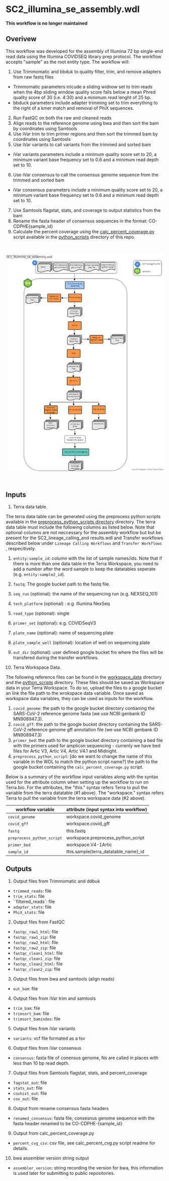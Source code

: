 # SC2_illumina_se_assembly.wdl

**This workflow is no longer maintained**

## Overivew
This workflow was developed for the assembly of Illumina 72 bp single-end read data using the Illumina COVIDSEQ library prep protocol. The workflow accepts "sample" as the root entity type. The workflow will:
1. Use Trimmomatic and bbduk to quality filter, trim, and remove adapters from raw fastq files
  - Trimmomatic parameters inlcude a sliding widnow set to trim reads when the 4bp sliding window quality score falls below a mean Phred quality score of 30 (i.e. 4:30) and a minimum read lenght of 25 bp.
  - bbduck parameters include adapter trimming set to trim everything to the right of a kmer match and removal of PhiX sequences.
2. Run FastQC on both the raw and cleaned reads
3. Align reads to the reference genome using bwa and then sort the bam by coordinates using Samtools
4. Use iVar trim to trim primer regions and then sort the trimmed bam by coordinates using Samtools
5. Use iVar variants to call variants from the trimmed and sorted bam
  - iVar variants parameters include a minimum quality score set to 20, a minimum variant base frequency set to 0.6 and a minimum read depth set to 10.
6. Use iVar consensus to call the consensus genome sequence from the trimmed and sorted bam
  - iVar consensus parameters include a minimum quality score set to 20, a minimum variant base frequency set to 0.6 and a minimum read depth set to 10.
7. Use Samtools flagstat, stats, and coverage to output statistics from the bam
8. Rename the fasta header of consensus sequences in the format: CO-CDPHE{sample_id}
9. Calculate the percent coverage using the [calc_percent_coverage.py](./python_scripts/calc_percent_coverage.py) script available in the [python_scripts](./python_scripts/) directory of this repo.

<br/>

![SC2_illumina_se_assembly.wdl workflow diagram](./figures/SC2_illumina_se_assembly.png "SC2_illumina_se_assembly.wdl workflow diagram")

<br/>

## Inputs
1. Terra data table.

  The terra data table can be generated using the preprocess python scripts available in the [preprocess_python_scripts directory](./../preprocess_python_scripts) directory. The terra data table must include the following columns as listed below. Note that optional columns are not neccessary for the assembly workflow but but be present for the SC2_lineage_calling_and results.wdl and Transfer workflows described below under ``Lineage Calling Workflows`` and ``Transfer Workflows`` , respecitively.

  1. ``entity:sample_id``: column with the list of sample names/ids. Note that if there is more than one data table in the Terra Workspace, you need to add a number after the word sample to keep the datatables seperate (e.g. ``entity:sample2_id``).
  2. ``fastq``: The google bucket path to the fastq file.
  4. ``seq_run`` (optional): the name of the sequencing run (e.g. NEXSEQ_101)
  5. ``tech_platform`` (optional) : e.g. Illumina NexSeq
  6. ``read_type`` (optional): single
  7. ``primer_set`` (optional): e.g. COVIDSeqV3
  8. ``plate_name`` (optional): name of sequencing plate  
  9. ``plate_sample_well`` (optional): location of well on sequencing plate
  10. ``out_dir`` (optional): user defined google bucket fro where the files will be transfered during the transfer workflows.

2. Terra Workspace Data.

  The following reference files can be found in the [workspace_data](./workspace/) directory and the [python_scripts](./python_scripts/) directory. These files should be saved as Workspace data in your Terra Workspace. To do so, upload the files to a google bucket an link the file path to the wrokspace data variable. Once saved as workspace data variables, they can be used as inputs for the workflow.

  1. ``covid_genome``: the path to the google bucket directory contianing the SARS-CoV-2 reference genome fasta (we use NCBI genbank ID MN908947.3).
  2. ``covid_gff``: the path to the google bucket directory containing the SARS-CoV-2 reference genome gff annotation file (we use NCBI genbank ID MN908947.3)
  4. ``primer_bed``: the path to the google bucket directory containing a bed file with the primers used for amplicon sequencing
    - currenly we have bed files for Artic V3, Artic V4, Artic V4.1 and Midnight.
  5. ``preprocess_python_script``: [do we want to change the name of this variable in the WDL to match the python script name?] the path to the google bucket containing the ``calc_percent_coverage.py`` script.

Below is a summary of the workflow input variables along with the syntax used for the attribute column when setting up the workflow to run on Terra.bio. For the attributes, the "this." syntax refers Terra to pull the variable from the terra datatable (#1 above). The  "workspace." syntax refers Terra to pull the variable from the terra workspace data (#2 above).

|workflow variable| attribute (input syntax into workflow) |
|------------|-----------|
|``covid_genome``| workspace.covid_genome|
|``covid_gff``| workspace.covid_gff
|``fastq``| this.fastq|
|``preprocess_python_script``| workspace.preprocess_python_script|
|``primer_bed``|workspace.V4-1Artic|
|``sample_id``| this.sample{terra_datatable_name}_id|

## Outputs
1. Output files from Trimmomatic and ddbuk
  - ``trimmed_reads``: file
  - ``trim_stats``: file
  - ``filtered_reads`: file
  - ``adapter_stats``: file
  - ``PhiX_stats``: file


2. Output files from FastQC
  - ``fastqc_raw1_html``: file
  - ``fastqc_raw1_zip``: file
  - ``fastqc_raw2_html``: file
  - ``fastqc_raw2_zip``: file
  - ``fastqc_clean1_html``: file
  - ``fastqc_clean1_zip``: file
  - ``fastqc_clean2_html``: file
  - ``fastqc_clean2_zip``: file


3. Output files from bwa and samtools (align reads)
  - ``out_bam``: file


4. Output files from iVar trim and samtools
  - ``trim_bam``: file
  - ``trimsort_bam``: file
  - ``trimsort_bamindex``: file


5. Output files from iVar variants
  - ``variants``: vcf file formated as a tsv


6. Output files from iVar consensus
  - ``consensus``: fasta file of conensus genome, Ns are called in places with less than 10 bp read depth.  


7. Output files from Samtools flagstat, stats, and percent_coverage
  - ``fagstat_out``: file
  - ``stats_out``: file
  - ``covhist_out``: file
  - ``cov_out``: file


8. Output from rename consensus fasta headers
  - ``renamed_consensus``: fasta file; consesnus genome sequence with the fasta header renamed to be CO-CDPHE-{sample_id}


9. Output from calc_percent_coverage.py
  - ``percent_cvg_csv``: csv file, see calc_percent_cvg.py script readme for details.


10. bwa assembler version string output  
  - ``assembler_version``: string recording the version for bwa, this information is used later for submitting to public repositories.



<br/>

